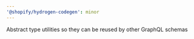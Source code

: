 ```yaml
---
'@shopify/hydrogen-codegen': minor
---
```


Abstract type utilities so they can be reused by other GraphQL schemas

